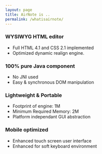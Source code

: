 ```yaml
---
layout: page
title: AirNote is ..
permalink: /whatisairnote/
---
```



### WYSIWYG HTML editor

  - Full HTML 4.1 and CSS 2.1 implemented
  - Optimized dynamic realign engine.

### 100% pure Java component

  - No JNI used
  - Easy & synchronous DOM manipulation

### Lightweight & Portable

  - Footprint of engine: 1M
  - Minimum Required Memory: 2M
  - Platform independant GUI abstraction

### Mobile optimized

  - Enhanced touch screen user interface
  - Enhanced for soft keyboard environment
